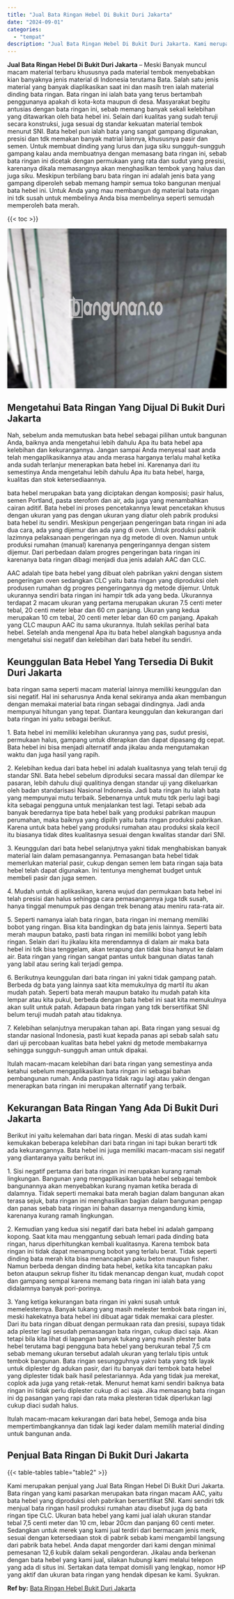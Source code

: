 ```yaml
---
title: "Jual Bata Ringan Hebel Di Bukit Duri Jakarta"
date: "2024-09-01"
categories: 
  - "tempat"
description: "Jual Bata Ringan Hebel Di Bukit Duri Jakarta. Kami merupakan penjual yang Jual Bata Ringan Hebel Di Bukit Duri Jakarta. Bata ringan yang kami pasarkan merupa..."
---
```


**Jual Bata Ringan Hebel Di Bukit Duri Jakarta** – Meski Banyak muncul macam material terbaru khususnya pada material tembok menyebabkan kian banyaknya jenis material di Indonesia terutama Bata. Salah satu jenis material yang banyak diaplikasikan saat ini dan masih tren ialah material dinding bata ringan. Bata ringan ini ialah bata yang terus bertambah penggunanya apakah di kota-kota maupun di desa. Masyarakat begitu antusias dengan bata ringan ini, sebab memang banyak sekali kelebihan yang ditawarkan oleh bata hebel ini. Selain dari kualitas yang sudah teruji secara konstruksi, juga sesuai dg standar kekuatan material tembok menurut SNI. Bata hebel pun ialah bata yang sangat gampang digunakan, presisi dan tdk memakan banyak matrial lainnya, khususnya pasir dan semen. Untuk membuat dinding yang lurus dan juga siku sungguh-sungguh gampang kalau anda membuatnya dengan memasang bata ringan ini, sebab bata ringan ini dicetak dengan permukaan yang rata dan sudut yang presisi, karenanya dikala memasangnya akan menghasilkan tembok yang halus dan juga siku. Meskipun terbilang baru bata ringan ini adalah jenis bata yang gampang diperoleh sebab memang hampir semua toko bangunan menjual bata hebel ini. Untuk Anda yang mau membangun dg material bata ringan ini tdk susah untuk membelinya Anda bisa membelinya seperti semudah memperoleh bata merah.

{{< toc >}}

![Jual Bata Ringan Hebel Di Bukit Duri Jakarta](/images/jual-hebel-murah-14.png)

## Mengetahui Bata Ringan Yang Dijual Di Bukit Duri Jakarta

Nah, sebelum anda memutuskan bata hebel sebagai pilihan untuk bangunan Anda, baiknya anda mengetahui lebih dahulu Apa itu bata hebel apa kelebihan dan kekurangannya. Jangan sampai Anda menyesal saat anda telah mengaplikasikannya atau anda merasa harganya terlalu mahal ketika anda sudah terlanjur menerapkan bata hebel ini. Karenanya dari itu semestinya Anda mengetahui lebih dahulu Apa itu bata hebel, harga, kualitas dan stok ketersediaannya.

bata hebel merupakan bata yang diciptakan dengan komposisi; pasir halus, semen Portland, pasta sterofom dan air, ada juga yang menambahkan cairan aditif. Bata hebel ini proses pencetakannya lewat pencetakan khusus dengan ukuran yang pas dengan ukuran yang diatur oleh pabrik produksi bata hebel itu sendiri. Meskipun pengerjaan pengeringan bata ringan ini ada dua cara, ada yang dijemur dan ada yang di oven. Untuk produksi pabrik lazimnya pelaksanaan pengeringan nya dg metode di oven. Namun untuk produksi rumahan (manual) karenanya pengeringannya dengan sistem dijemur. Dari perbedaan dalam progres pengeringan bata ringan ini karenanya bata ringan dibagi menjadi dua jenis adalah AAC dan CLC.

AAC adalah tipe bata hebel yang dibuat oleh pabrikan yakni dengan sistem pengeringan oven sedangkan CLC yaitu bata ringan yang diproduksi oleh produsen rumahan dg progres pengeringannya dg metode dijemur. Untuk ukurannya sendiri bata ringan ini hampir tdk ada yang beda. Ukurannya terdapat 2 macam ukuran yang pertama merupakan ukuran 7.5 centi meter tebal, 20 centi meter lebar dan 60 cm panjang. Ukuran yang kedua merupakan 10 cm tebal, 20 centi meter lebar dan 60 cm panjang. Apakah yang CLC maupun AAC itu sama ukurannya. Itulah sekilas perihal bata hebel. Setelah anda mengenal Apa itu bata hebel alangkah bagusnya anda mengetahui sisi negatif dan kelebihan dari bata hebel itu sendiri.

## Keunggulan Bata Hebel Yang Tersedia Di Bukit Duri Jakarta

bata ringan sama seperti macam material lainnya memiliki keunggulan dan sisi negatif. Hal ini seharusnya Anda kenal sekiranya anda akan membangun dengan memakai material bata ringan sebagai dindingnya. Jadi anda mempunyai hitungan yang tepat. Diantara keunggulan dan kekurangan dari bata ringan ini yaitu sebagai berikut.

1\. Bata hebel ini memiliki kelebihan ukurannya yang pas, sudut presisi, permukaan halus, gampang untuk diterapkan dan dapat dipasang dg cepat. Bata hebel ini bisa menjadi alternatif anda jikalau anda mengutamakan waktu dan juga hasil yang rapih.

2\. Kelebihan kedua dari bata hebel ini adalah kualitasnya yang telah teruji dg standar SNI. Bata hebel sebelum diproduksi secara massal dan dilempar ke pasaran, lebih dahulu diuji qualitinya dengan standar uji yang dikeluarkan oleh badan standarisasi Nasional Indonesia. Jadi bata ringan itu ialah bata yang mempunyai mutu terbaik. Sebenarnya untuk mutu tdk perlu lagi bagi kita sebagai pengguna untuk menjalankan test lagi. Tetapi sebab ada banyak beredarnya tipe bata hebel baik yang produksi pabrikan maupun perumahan, maka baiknya yang dipilih yaitu bata ringan produksi pabrikan. Karena untuk bata hebel yang produksi rumahan atau produksi skala kecil itu biasanya tidak dites kualitasnya sesuai dengan kwalitas standar dari SNI.

3\. Keunggulan dari bata hebel selanjutnya yakni tidak menghabiskan banyak material lain dalam pemasangannya. Pemasangan bata hebel tidak memerlukan material pasir, cukup dengan semen lem bata ringan saja bata hebel telah dapat digunakan. Ini tentunya menghemat budget untuk membeli pasir dan juga semen.

4\. Mudah untuk di aplikasikan, karena wujud dan permukaan bata hebel ini telah presisi dan halus sehingga cara pemasangannya juga tdk susah, hanya tinggal menumpuk pas dengan trek benang atau meniru rata-rata air.

5\. Seperti namanya ialah bata ringan, bata ringan ini memang memiliki bobot yang ringan. Bisa kita bandingkan dg bata jenis lainnya. Seperti bata merah maupun batako, pasti bata ringan ini memiliki bobot yang lebih ringan. Selain dari itu jikalau kita merendamnya di dalam air maka bata hebel ini tdk bisa tenggelam, akan terapung dan tidak bisa hanyut ke dalam air. Bata ringan yang ringan sangat pantas untuk bangunan diatas tanah yang labil atau sering kali terjadi gempa.

6\. Berikutnya keunggulan dari bata ringan ini yakni tidak gampang patah. Berbeda dg bata yang lainnya saat kita memukulnya dg martil itu akan mudah patah. Seperti bata merah maupun batako itu mudah patah kita lempar atau kita pukul, berbeda dengan bata hebel ini saat kita memukulnya akan sulit untuk patah. Adapaun bata ringan yang tdk bersertifikat SNI belum teruji mudah patah atau tidaknya.

7\. Kelebihan selanjutnya merupakan tahan api. Bata ringan yang sesuai dg standar nasional Indonesia, pasti kuat kepada panas api sebab salah satu dari uji percobaan kualitas bata hebel yakni dg metode membakarnya sehingga sungguh-sungguh aman untuk dipakai.

Itulah macam-macam kelebihan dari bata ringan yang semestinya anda ketahui sebelum mengaplikasikan bata ringan ini sebagai bahan pembangunan rumah. Anda pastinya tidak ragu lagi atau yakin dengan menerapkan bata ringan ini merupakan alternatif yang terbaik.

## Kekurangan Bata Ringan Yang Ada Di Bukit Duri Jakarta

Berikut ini yaitu kelemahan dari bata ringan. Meski di atas sudah kami kemukakan beberapa kelebihan dari bata ringan ini tapi bukan berarti tdk ada kekurangannya. Bata hebel ini juga memiliki macam-macam sisi negatif yang diantaranya yaitu berikut ini.

1\. Sisi negatif pertama dari bata ringan ini merupakan kurang ramah lingkungan. Bangunan yang mengaplikasikan bata hebel sebagai tembok bangunannya akan menyebabkan kurang nyaman ketika berada di dalamnya. Tidak seperti memakai bata merah bagian dalam bangunan akan terasa sejuk, bata ringan ini menghasilkan bagian dalam bangunan pengap dan panas sebab bata ringan ini bahan dasarnya mengandung kimia, karenanya kurang ramah lingkungan.

2\. Kemudian yang kedua sisi negatif dari bata hebel ini adalah gampang kopong. Saat kita mau menggantung sebuah lemari pada dinding bata ringan, harus diperhitungkan kembali kualitasnya. Karena tembok bata ringan ini tidak dapat menampung bobot yang terlalu berat. Tidak seperti dinding bata merah kita bisa menancapkan paku beton maupun fisher. Namun berbeda dengan dinding bata hebel, ketika kita tancapkan paku beton ataupun sekrup fisher itu tidak menancap dengan kuat, mudah copot dan gampang sempal karena memang bata ringan ini ialah bata yang didalamnya banyak pori-porinya.

3\. Yang ketiga kekurangan bata ringan ini yakni susah untuk memelesternya. Banyak tukang yang masih melester tembok bata ringan ini, meski hakekatnya bata hebel ini dibuat agar tidak memakai cara plester. Dari itu bata ringan dibuat dengan permukaan rata dan presisi, supaya tidak ada plester lagi sesudah pemasangan bata ringan, cukup diaci saja. Akan tetapi bila kita lihat di lapangan banyak tukang yang masih plester bata hebel terutama bagi pengguna bata hebel yang berukuran tebal 7,5 cm sebab memang ukuran tersebut adalah ukuran yang terlalu tipis untuk tembok bangunan. Bata ringan sesungguhnya yakni bata yang tdk layak untuk diplester dg adukan pasir, dari itu banyak dari tembok bata hebel yang diplester tidak baik hasil pelestariannya. Ada yang tidak jua merekat, coplok ada juga yang retak-retak. Menurut hemat kami sendiri baiknya bata ringan ini tidak perlu diplester cukup di aci saja. Jika memasang bata ringan ini dg pasangan yang rapi dan rata maka plesteran tidak diperlukan lagi cukup diaci sudah halus.

Itulah macam-macam kekurangan dari bata hebel, Semoga anda bisa mempertimbangkannya dan tidak lagi keder dalam memilih material dinding untuk bangunan anda.

## Penjual Bata Ringan Di Bukit Duri Jakarta

{{< table-tables table="table2" >}}

Kami merupakan penjual yang Jual Bata Ringan Hebel Di Bukit Duri Jakarta. Bata ringan yang kami pasarkan merupakan bata ringan macam AAC, yaitu bata hebel yang diproduksi oleh pabrikan bersertifikat SNI. Kami sendiri tdk menjual bata ringan hasil produksi rumahan atau disebut juga dg bata ringan tipe CLC. Ukuran bata hebel yang kami jual ialah ukuran standar tebal 7,5 centi meter dan 10 cm, lebar 20cm dan panjang 60 centi meter. Sedangkan untuk merek yang kami jual terdiri dari bermacam jenis merk, sesuai dengan ketersediaan stok di pabrik sebab kami mengambil langsung dari pabrik bata hebel. Anda dapat mengorder dari kami dengan minimal pemesanan 12,6 kubik dalam sekali pengorderan. Jikalau anda berkenan dengan bata hebel yang kami jual, silakan hubungi kami melalui telepon yang ada di situs ini. Sertakan data tempat domisili yang lengkap, nomor HP yang aktif dan ukuran bata ringan yang hendak dipesan ke kami. Syukran.

**Ref by:** [Bata Ringan Hebel Bukit Duri Jakarta](https://id.wikipedia.org/wiki/Bata)
